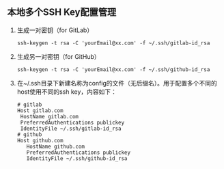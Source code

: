## 本地多个SSH Key配置管理

1. 生成一对密钥（for GitLab）

   ```
   ssh-keygen -t rsa -C 'yourEmail@xx.com' -f ~/.ssh/gitlab-id_rsa
   ```

2. 生成另一对密钥（for GitHub）

   ```
   ssh-keygen -t rsa -C 'yourEmail@xx.com' -f ~/.ssh/github-id_rsa
   ```

3. 在~/.ssh目录下新建名称为config的文件（无后缀名）。用于配置多个不同的host使用不同的ssh key，内容如下：

   ```
   # gitlab
   Host gitlab.com
    HostName gitlab.com
    PreferredAuthentications publickey
    IdentityFile ~/.ssh/gitlab-id_rsa
   # github
   Host github.com
      HostName github.com
      PreferredAuthentications publickey
      IdentityFile ~/.ssh/github-id_rsa
   
   ```